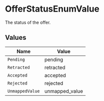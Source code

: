 # OfferStatusEnumValue

The status of the offer.


## Values

| Name            | Value           |
| --------------- | --------------- |
| `Pending`       | pending         |
| `Retracted`     | retracted       |
| `Accepted`      | accepted        |
| `Rejected`      | rejected        |
| `UnmappedValue` | unmapped_value  |